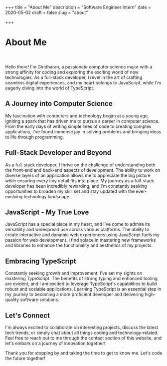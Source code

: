 +++
title = "About Me"
description = "Software Engineer Intern"
date = 2020-05-02
draft = false
slug = "about"

+++

# About Me <br> <br>

Hello there! I'm Giridharan, a passionate computer science major with a strong affinity for coding and exploring the exciting world of new technologies. As a full-stack developer, I revel in the art of crafting seamless digital experiences, and my heart belongs to JavaScript, while I'm eagerly diving into the world of TypeScript.

## A Journey into Computer Science

My fascination with computers and technology began at a young age, igniting a spark that has driven me to pursue a career in computer science. From the early days of writing simple lines of code to creating complex applications, I've found immense joy in solving problems and bringing ideas to life through programming.

## Full-Stack Developer and Beyond

As a full-stack developer, I thrive on the challenge of understanding both the front-end and back-end aspects of development. The ability to work on diverse layers of an application allows me to appreciate the big picture while ensuring every tiny detail fits into place. My journey as a full-stack developer has been incredibly rewarding, and I'm constantly seeking opportunities to broaden my skill set and stay updated with the ever-evolving technology landscape.

## JavaScript - My True Love

JavaScript has a special place in my heart, and I've come to admire its versatility and widespread use across various platforms. The ability to create interactive and dynamic web experiences using JavaScript fuels my passion for web development. I find solace in mastering new frameworks and libraries to enhance the functionality and aesthetics of my projects.

## Embracing TypeScript

Constantly seeking growth and improvement, I've set my sights on mastering TypeScript. The benefits of strong typing and enhanced tooling are evident, and I am excited to leverage TypeScript's capabilities to build robust and scalable applications. Learning TypeScript is an essential step in my journey to becoming a more proficient developer and delivering high-quality software solutions.

## Let's Connect

I'm always excited to collaborate on interesting projects, discuss the latest tech trends, or simply chat about all things coding and technology-related. Feel free to reach out to me through the contact section of this website, and let's embark on a journey of innovation together!

Thank you for stopping by and taking the time to get to know me. Let's code the future together!
